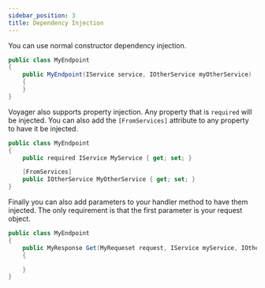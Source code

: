```yaml
---
sidebar_position: 3
title: Dependency Injection
---
```


You can use normal constructor dependency injection.

```cs
public class MyEndpoint
{
    public MyEndpoint(IService service, IOtherService myOtherService)
    {
    }
}
```

Voyager also supports property injection. Any property that is `required` will be injected. You can also add the `[FromServices]` attribute to any property to have it be injected.

```cs
public class MyEndpoint
{
    public required IService MyService { get; set; }

    [FromServices]
    public IOtherService MyOtherService { get; set; }
}
```

Finally you can also add parameters to your handler method to have them injected. The only requirement is that the first parameter is your request object.

```cs
public class MyEndpoint
{
    public MyResponse Get(MyRequeset request, IService myService, IOtherService myOtherService)
    {

    }
}
```
